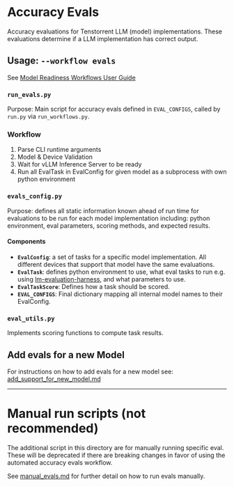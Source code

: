 # Accuracy Evals

Accuracy evaluations for Tenstorrent LLM (model) implementations. These evaluations determine if a LLM implementation has correct output.

## Usage: `--workflow evals`

See [Model Readiness Workflows User Guide](../docs/workflows_user_guide.md#accuracy-evaluations)

### `run_evals.py`

Purpose: Main script for accuracy evals defined in `EVAL_CONFIGS`, called by `run.py` via `run_workflows.py`.

### Workflow

1. Parse CLI runtime arguments
2. Model & Device Validation
3. Wait for vLLM Inference Server to be ready
4. Run all EvalTask in EvalConfig for given model as a subprocess with own python environment

### `evals_config.py`

Purpose: defines all static information known ahead of run time for evaluations to be run for each model implementation including: python environment, eval parameters, scoring methods, and expected results.

#### Components

- **`EvalConfig`**: a set of tasks for a specific model implementation. All different devices that support that model have the same evaluations.
- **`EvalTask`**: defines python environment to use, what eval tasks to run e.g. using [lm-evaluation-harness](https://github.com/EleutherAI/lm-evaluation-harness), and what parameters to use.
- **`EvalTaskScore`**: Defines how a task should be scored.
- **`EVAL_CONFIGS`**: Final dictionary mapping all internal model names to their EvalConfig.


### `eval_utils.py`

Implements scoring functions to compute task results.

## Add evals for a new Model

For instructions on how to add evals for a new model see: [add_support_for_new_model.md](../docs/add_support_for_new_model.md)


---

# Manual run scripts (not recommended)

The additional script in this directory are for manually running specific eval. These will be deprecated if there are breaking changes in favor of using the automated accuracy evals workflow.

See [manual_evals.md](manual_evals.md) for further detail on how to run evals manually.
